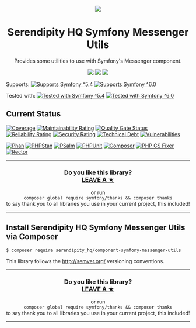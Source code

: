 <p align="center">
    <a href="http://www.serendipityhq.com" target="_blank">
        <img style="max-width: 350px" src="http://www.serendipityhq.com/assets/open-source-projects/Logo-SerendipityHQ-Icon-Text-Purple.png">
    </a>
</p>

<h1 align="center">Serendipity HQ Symfony Messenger Utils</h1>
<p align="center">Provides some utilities to use with Symfony's Messenger component.</p>
<p align="center">
    <a href="https://github.com/Aerendir/component-symfony-messenger-utils/releases"><img src="https://img.shields.io/packagist/v/serendipity_hq/component-symfony-messenger-utils.svg?style=flat-square"></a>
    <a href="https://opensource.org/licenses/MIT"><img src="https://img.shields.io/badge/license-MIT-brightgreen.svg?style=flat-square"></a>
    <a href="https://github.com/Aerendir/component-symfony-messenger-utils/releases"><img src="https://img.shields.io/packagist/php-v/serendipity_hq/component-symfony-messenger-utils?color=%238892BF&style=flat-square&logo=php" /></a>
</p>
<p>
    Supports:
    <a title="Supports Symfony ^5.4" href="https://github.com/Aerendir/component-symfony-messenger-utils/actions?query=branch%3Adev"><img title="Supports Symfony ^5.4" src="https://img.shields.io/badge/Symfony-%5E5.4-333?style=flat-square&logo=symfony" /></a>
    <a title="Supports Symfony ^6.0" href="https://github.com/Aerendir/component-symfony-messenger-utils/actions?query=branch%3Adev"><img title="Supports Symfony ^6.0" src="https://img.shields.io/badge/Symfony-%5E6.0-333?style=flat-square&logo=symfony" /></a>
</p>
<p>
    Tested with:
    <a title="Tested with Symfony ^5.4" href="https://github.com/Aerendir/component-symfony-messenger-utils/actions?query=branch%3Adev"><img title="Tested with Symfony ^5.4" src="https://img.shields.io/badge/Symfony-%5E5.4-333?style=flat-square&logo=symfony" /></a>
    <a title="Tested with Symfony ^6.0" href="https://github.com/Aerendir/component-symfony-messenger-utils/actions?query=branch%3Adev"><img title="Tested with Symfony ^6.0" src="https://img.shields.io/badge/Symfony-%5E6.0-333?style=flat-square&logo=symfony" /></a>
</p>

## Current Status

[![Coverage](https://sonarcloud.io/api/project_badges/measure?project=Aerendir_component-symfony-messenger-utils&metric=coverage)](https://sonarcloud.io/dashboard?id=Aerendir_component-symfony-messenger-utils)
[![Maintainability Rating](https://sonarcloud.io/api/project_badges/measure?project=Aerendir_component-symfony-messenger-utils&metric=sqale_rating)](https://sonarcloud.io/dashboard?id=Aerendir_component-symfony-messenger-utils)
[![Quality Gate Status](https://sonarcloud.io/api/project_badges/measure?project=Aerendir_component-symfony-messenger-utils&metric=alert_status)](https://sonarcloud.io/dashboard?id=Aerendir_component-symfony-messenger-utils)
[![Reliability Rating](https://sonarcloud.io/api/project_badges/measure?project=Aerendir_component-symfony-messenger-utils&metric=reliability_rating)](https://sonarcloud.io/dashboard?id=Aerendir_component-symfony-messenger-utils)
[![Security Rating](https://sonarcloud.io/api/project_badges/measure?project=Aerendir_component-symfony-messenger-utils&metric=security_rating)](https://sonarcloud.io/dashboard?id=Aerendir_component-symfony-messenger-utils)
[![Technical Debt](https://sonarcloud.io/api/project_badges/measure?project=Aerendir_component-symfony-messenger-utils&metric=sqale_index)](https://sonarcloud.io/dashboard?id=Aerendir_component-symfony-messenger-utils)
[![Vulnerabilities](https://sonarcloud.io/api/project_badges/measure?project=Aerendir_component-symfony-messenger-utils&metric=vulnerabilities)](https://sonarcloud.io/dashboard?id=Aerendir_component-symfony-messenger-utils)

[![Phan](https://github.com/Aerendir/component-symfony-messenger-utils/workflows/Phan/badge.svg)](https://github.com/Aerendir/component-symfony-messenger-utils/actions?query=branch%3Adev)
[![PHPStan](https://github.com/Aerendir/component-symfony-messenger-utils/workflows/PHPStan/badge.svg)](https://github.com/Aerendir/component-symfony-messenger-utils/actions?query=branch%3Adev)
[![PSalm](https://github.com/Aerendir/component-symfony-messenger-utils/workflows/PSalm/badge.svg)](https://github.com/Aerendir/component-symfony-messenger-utils/actions?query=branch%3Adev)
[![PHPUnit](https://github.com/Aerendir/component-symfony-messenger-utils/workflows/PHPunit/badge.svg)](https://github.com/Aerendir/component-symfony-messenger-utils/actions?query=branch%3Adev)
[![Composer](https://github.com/Aerendir/component-symfony-messenger-utils/workflows/Composer/badge.svg)](https://github.com/Aerendir/component-symfony-messenger-utils/actions?query=branch%3Adev)
[![PHP CS Fixer](https://github.com/Aerendir/component-symfony-messenger-utils/workflows/PHP%20CS%20Fixer/badge.svg)](https://github.com/Aerendir/component-symfony-messenger-utils/actions?query=branch%3Adev)
[![Rector](https://github.com/Aerendir/component-symfony-messenger-utils/workflows/Rector/badge.svg)](https://github.com/Aerendir/component-symfony-messenger-utils/actions?query=branch%3Adev)

<hr />
<h3 align="center">
    <b>Do you like this library?</b><br />
    <b><a href="#js-repo-pjax-container">LEAVE A &#9733;</a></b>
</h3>
<p align="center">
    or run<br />
    <code>composer global require symfony/thanks && composer thanks</code><br />
    to say thank you to all libraries you use in your current project, this included!
</p>
<hr />

## Install Serendipity HQ Symfony Messenger Utils via Composer

    $ composer require serendipity_hq/component-symfony-messenger-utils

This library follows the http://semver.org/ versioning conventions.

<hr />
<h3 align="center">
    <b>Do you like this library?</b><br />
    <b><a href="#js-repo-pjax-container">LEAVE A &#9733;</a></b>
</h3>
<p align="center">
    or run<br />
    <code>composer global require symfony/thanks && composer thanks</code><br />
    to say thank you to all libraries you use in your current project, this included!
</p>
<hr />

